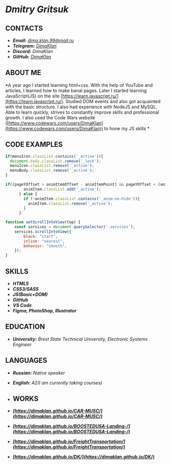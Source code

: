 
# ***Dmitry Gritsuk***

## **CONTACTS**
* ***Email:*** *dima.klan.99@mail.ru*
* ***Telegram:*** *[DimaKlan](https://t.me/DimaKlan)*
* ***Discord:*** *DimaKlan*
* ***GitHub:*** *[DimaKlan](https://github.com/DimaKlan)*

## **ABOUT ME**
*A year ago I started learning html+css. With the help of YouTube and articles, I learned how to make banal pages. Later I started learning JavaScript(JS) on the site [https://learn.javascript.ru/](https://learn.javascript.ru/). Studied DOM events and also got acquainted with the basic structure. I also had experience with NodeJS and MySQL. Able to learn quickly, strives to constantly improve skills and professional growth. I also used the Code Wars website ([https://www.codewars.com/users/DimaKlan](https://www.codewars.com/users/DimaKlan)) to hone my JS skills *

## **CODE EXAMPLES**
```javascript
if(menuIcon.classList.contains('_active')){
  document.body.classList.remove('_lock');
  menuIcon.classList.remove('_active');
  menuBody.classList.remove('_active');
}
```
  
```javascript
if((pageYOffset > animItemOffset - animItemPoint) && pageYOffset < (animItemOffset + animItemHeight)) {
        animItem.classList.add('_active');
      } else {
        if (!animItem.classList.contains('_anim-no-hide')){
          animItem.classList.remove('_active');
        }
      }
```

```javascript
function setScrollIntoView(top) {
    const services = document.querySelector('.services');
    services.scrollIntoView({
        block: "start",
        inline: "nearest",
        behavior: "smooth",
    });
}
```

## **SKILLS**
* ***HTML5***
* ***CSS3/SASS***
* ***JS(Basic+DOM)***
* ***GitHub***
* ***VS Code***
* ***Figma, PhotoShop, Illustrator***

## **EDUCATION**
* ***University:*** *Brest State Technical University, Electronic Systems Engineer*

## **LANGUAGES**
* ***Russian:*** *Native speaker*
* ***English:*** *A2(I am currently taking courses)*

* ## **WORKS**
* ***[https://dimaklan.github.io/CAR-MUSC/](https://dimaklan.github.io/CAR-MUSC/)***
* ***[https://dimaklan.github.io/BOOSTEDUSA-Landing-/](https://dimaklan.github.io/BOOSTEDUSA-Landing-/)***
* ***[https://dimaklan.github.io/FreightTransportation/](https://dimaklan.github.io/FreightTransportation/)***
* ***[https://dimaklan.github.io/DK/](https://dimaklan.github.io/DK/)***

